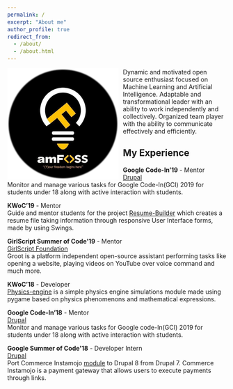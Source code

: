 ```yaml
---
permalink: /
excerpt: "About me"
author_profile: true
redirect_from: 
  - /about/
  - /about.html
---
```


<img src="icon.png" alt="amFOSS icon"  style="float: left; margin-right: 10px;" />

Dynamic and motivated open source enthusiast focused on Machine Learning and Artificial Intelligence. Adaptable and transformational leader with an ability to work independently and collectively. Organized team player with the ability to communicate effectively and efficiently.


My Experience
-------------
**Google Code-In’19** - Mentor  
[Drupal](https://www.drupal.org)  
Monitor and manage various tasks for Google Code-In(GCI) 2019 for students under 18
along with active interaction with students.

**KWoC’19** - Mentor  
Guide and mentor students for the project [Resume-Builder](https://github.com/BhanuPrakashNani/Resume-Builder-Java) which creates a resume file taking information through responsive User Interface forms, made by using
Swings.

**GirlScript Summer of Code'19** - Mentor  
[GirlScript Foundation](https://www.girlscript.tech/home)  
Groot is a platform independent open-source assistant performing tasks like opening a
website, playing videos on YouTube over voice command and much more.

**KWoC’18** - Developer  
[Physics-engine](https://github.com/MUKESHSIHAG/physics-simulation) is a simple physics engine simulations module made using pygame based
on physics phenomenons and mathematical expressions.

**Google Code-In’18** - Mentor  
[Drupal](https://www.drupal.org)  
Monitor and manage various tasks for Google code-In(GCI) 2019 for students under 18
along with active interaction with students.

**Google Summer of Code'18** - Developer Intern  
[Drupal](https://www.drupal.org)  
Port Commerce Instamojo [module](https://github.com/BhanuPrakashNani/Commerce-Instamojo) to Drupal 8 from Drupal 7. Commerce Instamojo is a
payment gateway that allows users to execute payments through links.

